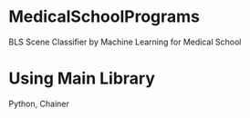 # MedicalSchoolPrograms
BLS Scene Classifier by Machine Learning for Medical School

# Using Main Library
Python, Chainer

